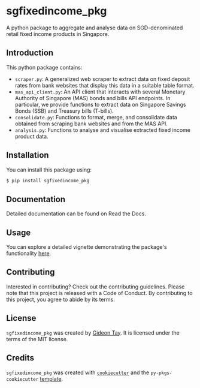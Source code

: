 # sgfixedincome_pkg

A python package to aggregate and analyse data on SGD-denominated retail fixed income products in Singapore.

## Introduction

This python package contains:

- `scraper.py`: A generalized web scraper to extract data on fixed deposit rates from bank websites that display this data in a suitable table format.
- `mas_api_client.py`: An API client that interacts with several Monetary Authority of Singapore (MAS) bonds and bills API endpoints. In particular, we provide functions to extract data on Singapore Savings Bonds (SSB) and Treasury bills (T-bills).
- `consolidate.py`: Functions to format, merge, and consolidate data obtained from scraping bank websites and from the MAS API.
- `analysis.py`: Functions to analyse and visualise extracted fixed income product data.

## Installation

You can install this package using:

```bash
$ pip install sgfixedincome_pkg
```

## Documentation

Detailed documentation can be found on Read the Docs.

## Usage

You can explore a detailed vignette demonstrating the package's functionality [here](docs/vignette.ipynb).

## Contributing

Interested in contributing? Check out the contributing guidelines. Please note that this project is released with a Code of Conduct. By contributing to this project, you agree to abide by its terms.

## License

`sgfixedincome_pkg` was created by [Gideon Tay](https://github.com/GidTay). It is licensed under the terms of the MIT license.

## Credits

`sgfixedincome_pkg` was created with [`cookiecutter`](https://cookiecutter.readthedocs.io/en/latest/) and the `py-pkgs-cookiecutter` [template](https://github.com/py-pkgs/py-pkgs-cookiecutter).
